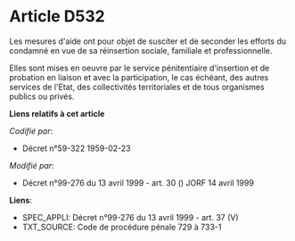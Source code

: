 # Article D532

Les mesures d'aide ont pour objet de susciter et de seconder les efforts du condamné en vue de sa réinsertion sociale,
familiale et professionnelle.

Elles sont mises en oeuvre par le service pénitentiaire d'insertion et de probation en liaison et avec la participation, le
cas échéant, des autres services de l'Etat, des collectivités territoriales et de tous organismes publics ou privés.

**Liens relatifs à cet article**

_Codifié par_:

  - Décret n°59-322 1959-02-23

_Modifié par_:

  - Décret n°99-276 du 13 avril 1999 - art. 30 () JORF 14 avril 1999

**Liens**:

  - SPEC_APPLI: Décret n°99-276 du 13 avril 1999 - art. 37 (V)
  - TXT_SOURCE: Code de procédure pénale 729 à 733-1
